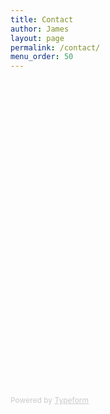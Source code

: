 ```yaml
---
title: Contact
author: James
layout: page
permalink: /contact/
menu_order: 50
---
```


<div class="typeform-widget" data-url="//jdsteinbach.typeform.com/to/avYa6X" data-text="Contact" style="width:100%;height:500px;"></div>
<script>(function(){var qs,js,q,s,d=document,gi=d.getElementById,ce=d.createElement,gt=d.getElementsByTagName,id='typef_orm',b='https://s3-eu-west-1.amazonaws.com/share.typeform.com/';if(!gi.call(d,id)){js=ce.call(d,'script');js.id=id;js.src=b+'widget.js';q=gt.call(d,'script')[0];q.parentNode.insertBefore(js,q)}})()</script>
<div style="font-size: 12px;color: #999;opacity: 0.5; padding-top: 5px;">Powered by <a href="http://www.typeform.com/?utm_campaign=typeform_avYa6X&amp;utm_source=website&amp;utm_medium=typeform&amp;utm_content=typeform-embedded&amp;utm_term=English" style="color: #999" target="_blank">Typeform</a></div>
